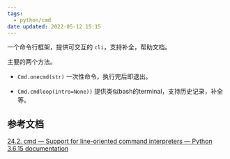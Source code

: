 ```yaml
---
tags:
  - python/cmd
date updated: 2022-05-12 15:15
---
```


一个命令行框架，提供可交互的 `cli`，支持补全，帮助文档。

主要的两个方法。

- `Cmd.onecmd(str)`  一次性命令，执行完后即退出。

- `Cmd.cmdloop(intro=None))`  提供类似bash的terminal，支持历史记录，补全等。



## 参考文档

[24.2. cmd — Support for line-oriented command interpreters — Python 3.6.15 documentation](https://docs.python.org/3.6/library/cmd.html)
